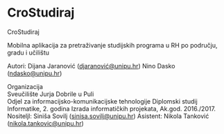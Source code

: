 # CroStudiraj

CroStudiraj

Mobilna aplikacija za pretraživanje studijskih programa u RH po području, gradu i učilištu

Autori:
Dijana Jaranović (djaranović@unipu.hr)
Nino Dasko (ndasko@unipu.hr)

Organizacija	
Sveučilište Jurja Dobrile u Puli	
Odjel za informacijsko-komunikacijske tehnologije
Diplomski studij Informatike, 2. godina
Izrada informatičkih projekata, Ak.god. 2016./2017.
Nositeljl: Siniša Sovilj (sinisa.sovilj@unipu.hr)
Asistent: Nikola Tanković (nikola.tankovic@unipu.hr)
